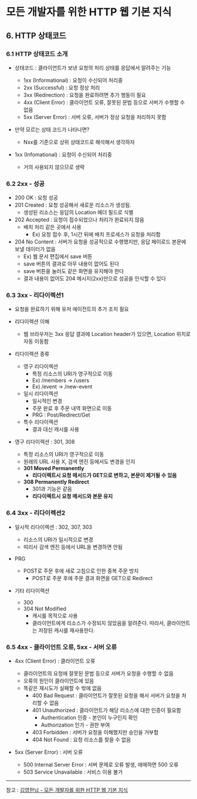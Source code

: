 # 모든 개발자를 위한 HTTP 웹 기본 지식
## 6. HTTP 상태코드
### 6.1 HTTP 상태코드 소개
- 상태코드 : 클라이언트가 보낸 요청의 처리 상태를 응답에서 알려주는 기능
  - 1xx (Informational) : 요청이 수신되어 처리중
  - 2xx (Successful) : 요청 정상 처리
  - 3xx (Redirection) : 요청을 완료하려면 추가 행동이 필요
  - 4xx (Client Error) : 클라이언트 오류, 잘못된 문법 등으로 서버가 수행할 수 없음
  - 5xx (Server Error) : 서버 오류, 서버가 정상 요청을 처리하지 못함


- 만약 모르는 상태 코드가 나타나면?
  - Nxx를 기준으로 상위 상태코드로 해석해서 생각하자


- 1xx (Infomational) : 요청이 수신되어 처리중
  - 거의 사용되지 않으므로 생략

### 6.2 2xx - 성공
- 200 OK : 요청 성공
- 201 Created : 요청 성공해서 새로운 리소스가 생성됨.
  - 생성된 리소스는 응답의 Location 헤더 필드로 식별
- 202 Accepted : 요청이 접수되었으나 처리가 완료되지 않음
  - 배치 처리 같은 곳에서 사용
    - Ex) 요청 접수 후, 1시간 뒤에 배치 프로세스가 요청을 처리함
- 204 No Content : 서버가 요청을 성공적으로 수행했지만, 응답 페이로드 본문에 보낼 데이터가 없음
  - Ex) 웹 문서 편집에서 save 버튼
  - save 버튼의 결과로 아무 내용이 없어도 된다
  - save 버튼을 눌러도 같은 화면을 유지해야 한다
  - 결과 내용이 없어도 204 메시지(2xx)만으로 성공을 인식할 수 있다

### 6.3 3xx - 리다이렉션1
- 요청을 완료하기 위해 유저 에이전트의 추가 조치 필요

- 리다이렉션 이해
  - 웹 브라우저는 3xx 응답 결과에 Location header가 있으면, Location 위치로 자동 이동함

- 리다이렉션 종류
  - 영구 리다이렉션
    - 특정 리소스의 URI가 영구적으로 이동
    - Ex) /members -> /users
    - Ex) /event -> /new-event
  - 일시 리다이렉션
    - 일시적인 변경
    - 주문 완료 후 주문 내역 화면으로 이동
    - PRG : Post/Redirect/Get
  - 특수 리다이렉션
    - 결과 대신 캐시를 사용


- 영구 리다이렉션 : 301, 308
  - 특정 리소스의 URI가 영구적으로 이동
  - 원래의 URL 사용 X, 검색 엔진 등에서도 변경을 인지
  - **301 Moved Permanently**
    - **리다이렉트시 요청 메서드가 GET으로 변하고, 본문이 제거될 수 있음**
  - **308 Permanently Redirect**
    - 301과 기능은 같음
    - **리다이렉트시 요청 메서드와 본문 유지**

### 6.4 3xx - 리다이렉션2
- 일시적 리다이렉션 : 302, 307, 303
  - 리소스의 URI가 일시적으로 변경
  - 띠리사 감색 엔진 등에서 URL을 변경하면 안됨

- PRG
  - POST로 주문 후에 새로 고침으로 인한 중복 주문 방지
    - POST로 주문 후에 주문 결과 화면을 GET으로 Redirect

- 기타 리다이렉션
  - 300
  - 304 Not Modified
    - 캐시를 목적으로 사용
    - 클라이언트에게 리소스가 수정되지 않았음을 알려준다. 따라서, 클라이언트는 저장된 캐시를 재사용한다.

### 6.5 4xx - 클라이언트 오류, 5xx - 서버 오류
- 4xx (Client Error) : 클라이언트 오류
  - 클라이언트의 요청에 잘못된 문법 등으로 서버가 요청을 수행할 수 없음
  - 오류의 원인이 클라이언트에 있음
  - 똑같은 재시도가 실패할 수 밖에 없음
    - 400 Bad Request : 클라이언트가 잘못된 요청을 해서 서버가 요청을 처리할 수 없음
    - 401 Unauthorized : 클라이언트가 해당 리소스에 대한 인증이 필요함
      - Authentication 인증 - 본인이 누구인지 확인
      - Authorization 인가 - 권한 부여
    - 403 Forbidden : 서버가 요청을 이해했지만 승인을 거부함
    - 404 Not Found : 요청 리소스를 찾을 수 없음


- 5xx (Server Error) : 서버 오류
  - 500 Internal Server Error : 서버 문제로 오류 발생, 애매하면 500 오류
  - 503 Service Unavailable : 서비스 이용 불가

---

참고 : [김영한님 - 모든 개발자를 위한 HTTP 웹 기본 지식](https://www.inflearn.com/course/http-%EC%9B%B9-%EB%84%A4%ED%8A%B8%EC%9B%8C%ED%81%AC/)
